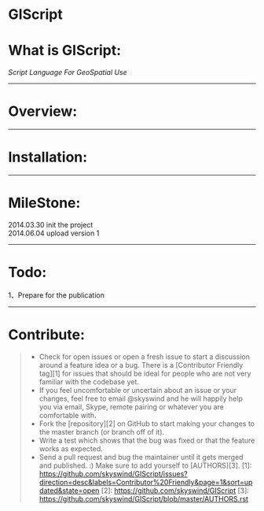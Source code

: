 **GIScript**
=========
# What is GIScript:
*Script Language For GeoSpatial Use*


----------

# Overview:


----------

# Installation:


----------
# MileStone:
2014.03.30 init the project  
2014.06.04 upload version 1  


----------
# Todo:
1、Prepare for the publication


----------
# Contribute:
> * Check for open issues or open a fresh issue to start a discussion around a feature idea or a bug. There is a [Contributor Friendly tag][1] for issues that should be ideal for people who are not very familiar with the codebase yet.
> * If you feel uncomfortable or uncertain about an issue or your changes, feel free to email @skyswind and he will happily help you via email, Skype, remote pairing or whatever you are comfortable with.
> * Fork the [repository][2] on GitHub to start making your changes to the master branch (or branch off of it).
> * Write a test which shows that the bug was fixed or that the feature works as expected.
> * Send a pull request and bug the maintainer until it gets merged and published. :) Make sure to add yourself to [AUTHORS][3].
  [1]: https://github.com/skyswind/GIScript/issues?direction=desc&labels=Contributor%20Friendly&page=1&sort=updated&state=open
  [2]: https://github.com/skyswind/GIScript
  [3]: https://github.com/skyswind/GIScript/blob/master/AUTHORS.rst
